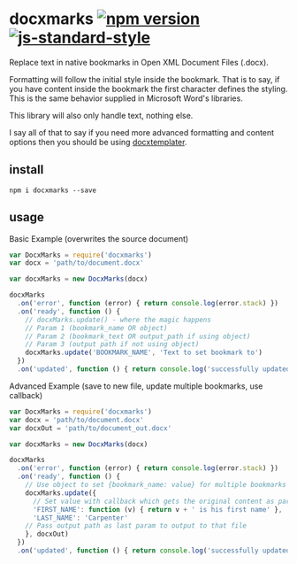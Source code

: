 # docxmarks   [![npm version](https://badge.fury.io/js/docxmarks.svg)](http://badge.fury.io/js/docxmarks)   [![js-standard-style](https://img.shields.io/badge/code%20style-standard-brightgreen.svg?style=flat)](https://github.com/feross/standard)

Replace text in native bookmarks in Open XML Document Files (.docx).

Formatting will follow the initial style inside the bookmark. That is to say,
if you have content inside the bookmark the first character defines the styling.
This is the same behavior supplied in Microsoft Word's libraries.

This library will also only handle text, nothing else.

I say all of that to say if you need more advanced formatting and content
options then you should be using
[docxtemplater](https://github.com/open-xml-templating/docxtemplater).

## install
`npm i docxmarks --save`

## usage

Basic Example (overwrites the source document)
```javascript
var DocxMarks = require('docxmarks')
var docx = 'path/to/document.docx'

var docxMarks = new DocxMarks(docx)

docxMarks
  .on('error', function (error) { return console.log(error.stack) })
  .on('ready', function () {
    // docxMarks.update() - where the magic happens
    // Param 1 (bookmark_name OR object)
    // Param 2 (bookmark_text OR output_path if using object)
    // Param 3 (output path if not using object)
    docxMarks.update('BOOKMARK_NAME', 'Text to set bookmark to')
  })
  .on('updated', function () { return console.log('successfully updated') })

```

Advanced Example (save to new file, update multiple bookmarks, use callback)
```javascript
var DocxMarks = require('docxmarks')
var docx = 'path/to/document.docx'
var docxOut = 'path/to/document_out.docx'

var docxMarks = new DocxMarks(docx)

docxMarks
  .on('error', function (error) { return console.log(error.stack) })
  .on('ready', function () {
    // Use object to set {bookmark_name: value} for multiple bookmarks
    docxMarks.update({
      // Set value with callback which gets the original content as param
      'FIRST_NAME': function (v) { return v + ' is his first name' },
      'LAST_NAME': 'Carpenter'
    // Pass output path as last param to output to that file
    }, docxOut)
  })
  .on('updated', function () { return console.log('successfully updated') })

```
